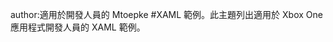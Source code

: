 author:適用於開發人員的 Mtoepke #XAML 範例。此主題列出適用於 Xbox One 應用程式開發人員的 XAML 範例。


<!--HONumber=May16_HO2-->


